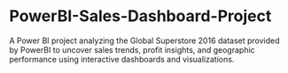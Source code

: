 # PowerBI-Sales-Dashboard-Project
A Power BI project analyzing the Global Superstore 2016 dataset provided by PowerBI to uncover sales trends, profit insights, and geographic performance using interactive dashboards and visualizations.
